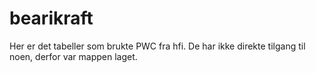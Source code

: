 # bearikraft
Her er det tabeller som brukte PWC fra hfi. De har ikke direkte tilgang til noen, derfor var mappen laget.
